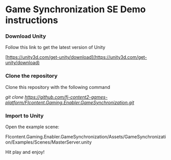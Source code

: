 # Game Synchronization SE Demo instructions

### Download Unity
Follow this link to get the latest version of Unity

[https://unity3d.com/get-unity/download](https://unity3d.com/get-unity/download)


### Clone the repository
Clone this repository with the following command

*git clone https://github.com/fi-content2-games-platform/FIcontent.Gaming.Enabler.GameSynchronization.git*

### Import to Unity
Open the example scene:

FIcontent.Gaming.Enabler.GameSynchronization/Assets/GameSynchronization/Examples/Scenes/MasterServer.unity

Hit play and enjoy!

